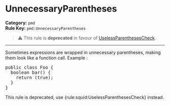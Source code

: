 # UnnecessaryParentheses
**Category:** `pmd`<br/>
**Rule Key:** `pmd:UnnecessaryParentheses`<br/>
> :warning: This rule is **deprecated** in favour of [UselessParenthesesCheck](https://rules.sonarsource.com/java/RSPEC-selessParenthesesCheck).

-----

Sometimes expressions are wrapped in unnecessary parentheses, making them look like a function call. Example :
<pre>
public class Foo {
  boolean bar() {
    return (true);
  }
}
</pre>

<p>
  This rule is deprecated, use {rule:squid:UselessParenthesesCheck} instead.
</p>
